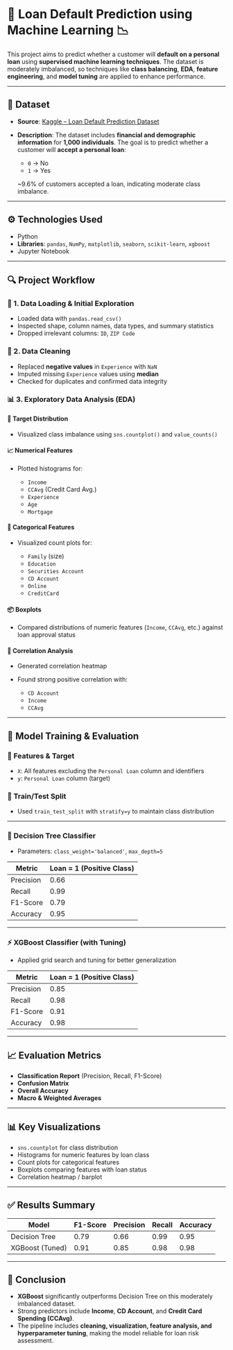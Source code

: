 # 🏦 Loan Default Prediction using Machine Learning 📉

This project aims to predict whether a customer will **default on a personal loan** using **supervised machine learning techniques**. The dataset is moderately imbalanced, so techniques like **class balancing**, **EDA**, **feature engineering**, and **model tuning** are applied to enhance performance.

---

## 📂 Dataset

* **Source**: [Kaggle – Loan Default Prediction Dataset](https://www.kaggle.com/)
* **Description**:
  The dataset includes **financial and demographic information** for **1,000 individuals**.
  The goal is to predict whether a customer will **accept a personal loan**:

  * `0` → No
  * `1` → Yes

  \~9.6% of customers accepted a loan, indicating moderate class imbalance.

---

## ⚙️ Technologies Used

* Python
* **Libraries**: `pandas`, `NumPy`, `matplotlib`, `seaborn`, `scikit-learn`, `xgboost`
* Jupyter Notebook

---

## 🔍 Project Workflow

### 🧾 1. Data Loading & Initial Exploration

* Loaded data with `pandas.read_csv()`
* Inspected shape, column names, data types, and summary statistics
* Dropped irrelevant columns: `ID`, `ZIP Code`

### 🧹 2. Data Cleaning

* Replaced **negative values** in `Experience` with `NaN`
* Imputed missing `Experience` values using **median**
* Checked for duplicates and confirmed data integrity

### 📊 3. Exploratory Data Analysis (EDA)

#### 🎯 Target Distribution

* Visualized class imbalance using `sns.countplot()` and `value_counts()`

#### 📈 Numerical Features

* Plotted histograms for:

  * `Income`
  * `CCAvg` (Credit Card Avg.)
  * `Experience`
  * `Age`
  * `Mortgage`

#### 🧮 Categorical Features

* Visualized count plots for:

  * `Family` (size)
  * `Education`
  * `Securities Account`
  * `CD Account`
  * `Online`
  * `CreditCard`

#### 📦 Boxplots

* Compared distributions of numeric features (`Income`, `CCAvg`, etc.) against loan approval status

#### 🔗 Correlation Analysis

* Generated correlation heatmap
* Found strong positive correlation with:

  * `CD Account`
  * `Income`
  * `CCAvg`

---

## 🤖 Model Training & Evaluation

### 🧠 Features & Target

* `X`: All features excluding the `Personal Loan` column and identifiers
* `y`: `Personal Loan` column (target)

### 🔀 Train/Test Split

* Used `train_test_split` with `stratify=y` to maintain class distribution

---

### 🌳 Decision Tree Classifier

* Parameters: `class_weight='balanced'`, `max_depth=5`

| Metric    | Loan = 1 (Positive Class) |
| --------- | ------------------------- |
| Precision | 0.66                      |
| Recall    | 0.99                      |
| F1-Score  | 0.79                      |
| Accuracy  | 0.95                      |

---

### ⚡ XGBoost Classifier (with Tuning)

* Applied grid search and tuning for better generalization

| Metric    | Loan = 1 (Positive Class) |
| --------- | ------------------------- |
| Precision | 0.85                      |
| Recall    | 0.98                      |
| F1-Score  | 0.91                      |
| Accuracy  | 0.98                      |

---

## 📈 Evaluation Metrics

* **Classification Report** (Precision, Recall, F1-Score)
* **Confusion Matrix**
* **Overall Accuracy**
* **Macro & Weighted Averages**

---

## 📊 Key Visualizations

* `sns.countplot` for class distribution
* Histograms for numeric features by loan class
* Count plots for categorical features
* Boxplots comparing features with loan status
* Correlation heatmap / barplot

---

## ✅ Results Summary

| Model           | F1-Score | Precision | Recall | Accuracy |
| --------------- | -------- | --------- | ------ | -------- |
| Decision Tree   | 0.79     | 0.66      | 0.99   | 0.95     |
| XGBoost (Tuned) | 0.91     | 0.85      | 0.98   | 0.98     |

---

## 📌 Conclusion

* **XGBoost** significantly outperforms Decision Tree on this moderately imbalanced dataset.
* Strong predictors include **Income**, **CD Account**, and **Credit Card Spending (CCAvg)**.
* The pipeline includes **cleaning, visualization, feature analysis, and hyperparameter tuning**, making the model reliable for loan risk assessment.






